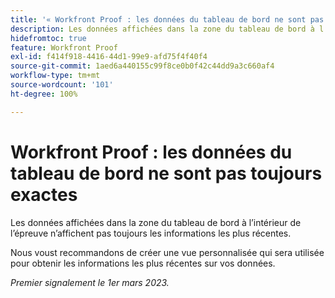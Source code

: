 ```yaml
---
title: '« Workfront Proof : les données du tableau de bord ne sont pas toujours exactes ».'
description: Les données affichées dans la zone du tableau de bord à l’intérieur de l’épreuve ne présentent pas toujours les informations les plus récentes. Il est recommandé de créer une vue personnalisée qui sera utilisée pour obtenir les informations les plus récentes sur vos données.
hidefromtoc: true
feature: Workfront Proof
exl-id: f414f918-4416-44d1-99e9-afd75f4f40f4
source-git-commit: 1aed6a440155c99f8ce0b0f42c44dd9a3c660af4
workflow-type: tm+mt
source-wordcount: '101'
ht-degree: 100%

---
```


# Workfront Proof : les données du tableau de bord ne sont pas toujours exactes

Les données affichées dans la zone du tableau de bord à l’intérieur de l’épreuve n’affichent pas toujours les informations les plus récentes.

Nous voust recommandons de créer une vue personnalisée qui sera utilisée pour obtenir les informations les plus récentes sur vos données.

_Premier signalement le 1er mars 2023._
